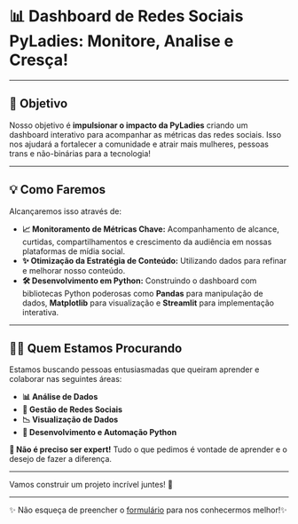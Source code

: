 # 📊 Dashboard de Redes Sociais PyLadies: Monitore, Analise e Cresça!

---

## 🚀 Objetivo

Nosso objetivo é **impulsionar o impacto da PyLadies** criando um dashboard interativo para acompanhar as métricas das redes sociais. Isso nos ajudará a fortalecer a comunidade e atrair mais mulheres, pessoas trans e não-binárias para a tecnologia!

---

## 💡 Como Faremos

Alcançaremos isso através de:

* **📈 Monitoramento de Métricas Chave:** Acompanhamento de alcance, curtidas, compartilhamentos e crescimento da audiência em nossas plataformas de mídia social.
* **✨ Otimização da Estratégia de Conteúdo:** Utilizando dados para refinar e melhorar nosso conteúdo.
* **🛠️ Desenvolvimento em Python:** Construindo o dashboard com bibliotecas Python poderosas como **Pandas** para manipulação de dados, **Matplotlib** para visualização e **Streamlit** para implementação interativa.

---

## 👩‍💻 Quem Estamos Procurando

Estamos buscando pessoas entusiasmadas que queiram aprender e colaborar nas seguintes áreas:

* **📊 Análise de Dados**
* **📱 Gestão de Redes Sociais**
* **📉 Visualização de Dados**
* **🐍 Desenvolvimento e Automação Python**

**🌟 Não é preciso ser expert!** Tudo o que pedimos é vontade de aprender e o desejo de fazer a diferença.

---

Vamos construir um projeto incrível juntes! 💜

---

✨ Não esqueça de preencher o [formulário](https://docs.google.com/forms/d/1QtmfhbvOXbZFhhmD74O93Dw4lssyqm-83M0d9GzTEq4/edit#responses) para nos conhecermos melhor!✨
